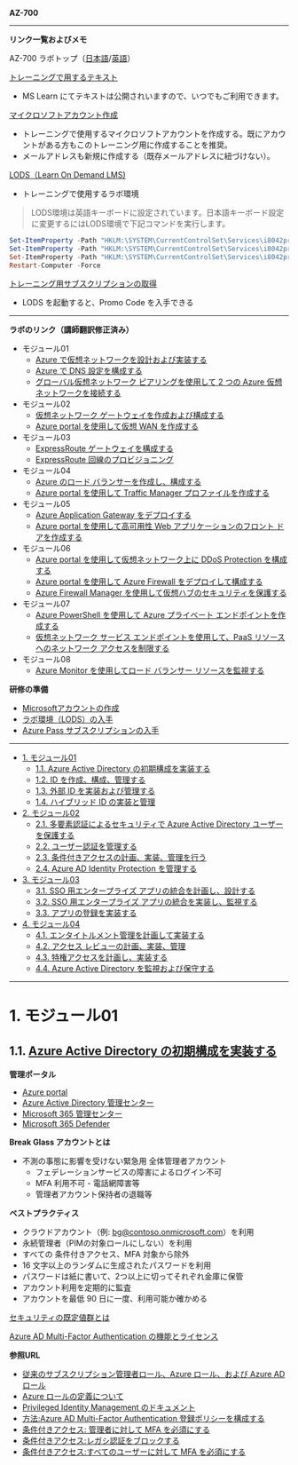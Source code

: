 **AZ-700**
***

**リンク一覧およびメモ**
 
AZ-700 ラボトップ（[日本語](https://github.com/MicrosoftLearning/AZ-700JA-Designing-and-Implementing-Microsoft-Azure-Networking-Solutions/tree/master/Instructions/Exercises)/[英語](https://github.com/MicrosoftLearning/AZ-700-Designing-and-Implementing-Microsoft-Azure-Networking-Solutions/tree/master/Instructions/Exercises)）

[トレーニングで用するテキスト](https://docs.microsoft.com/ja-jp/users/msftofficialcurriculum-4292/collections/kox0iz3xxxy80j?wt.mc_id=esi_m2l_content_wwl)

- MS Learn にてテキストは公開されいますので、いつでもご利用できます。

[マイクロソフトアカウント作成](https://account.microsoft.com/account/Account)

- トレーニングで使用するマイクロソフトアカウントを作成する。既にアカウントがある方もこのトレーニング用に作成することを推奨。
- メールアドレスも新規に作成する（既存メールアドレスに紐づけない）。

[LODS（Learn On Demand LMS)](https://esi.learnondemand.net/User/Login?ReturnUrl=%2F)

- トレーニングで使用するラボ環境

 > LODS環境は英語キーボードに設定されています。日本語キーボード設定に変更するにはLODS環境で下記コマンドを実行します。

```powershell
Set-ItemProperty -Path "HKLM:\SYSTEM\CurrentControlSet\Services\i8042prt\Parameters" -Name "LayerDriver JPN" -Value "kbd106.dll"
Set-ItemProperty -Path "HKLM:\SYSTEM\CurrentControlSet\Services\i8042prt\Parameters" -Name "OverrideKeyboardType" -Value 7
Set-ItemProperty -Path "HKLM:\SYSTEM\CurrentControlSet\Services\i8042prt\Parameters" -Name "OverrideKeyboardSubtype" -Value 2
Restart-Computer -Force
```

[トレーニング用サブスクリプションの取得](https://www.microsoftazurepass.com/)

- LODS を起動すると、Promo Code を入手できる

<!--
[ESI Security Courses 配布用](https://github.com/naonao71/note/blob/main/AZ-500/ESI%20Security%20Courses%20%E9%85%8D%E5%B8%83%E7%94%A8.pdf)

- Microsoft が提供しているコース内容概要マップ
-->
***

**ラボのリンク（講師翻訳修正済み）**

- モジュール01
  - [Azure で仮想ネットワークを設計および実装する](https://github.com/naonao71/AZ-700JA-Designing-and-Implementing-Microsoft-Azure-Networking-Solutions/blob/master/Instructions/Exercises/M01-Unit%204%20Design%20and%20implement%20a%20Virtual%20Network%20in%20Azure.md)
  - [Azure で DNS 設定を構成する](https://github.com/naonao71/AZ-700JA-Designing-and-Implementing-Microsoft-Azure-Networking-Solutions/blob/master/Instructions/Exercises/M01-Unit%206%20Configure%20DNS%20settings%20in%20Azure.md)
  - [グローバル仮想ネットワーク ピアリングを使用して 2 つの Azure 仮想ネットワークを接続する](https://github.com/naonao71/AZ-700JA-Designing-and-Implementing-Microsoft-Azure-Networking-Solutions/blob/master/Instructions/Exercises/M01-Unit%208%20Connect%20two%20Azure%20Virtual%20Networks%20using%20global%20virtual%20network%20peering.md)
- モジュール02
  - [仮想ネットワーク ゲートウェイを作成および構成する](https://github.com/naonao71/AZ-700JA-Designing-and-Implementing-Microsoft-Azure-Networking-Solutions/blob/master/Instructions/Exercises/M02-Unit%203%20Create%20and%20configure%20a%20virtual%20network%20gateway.md)
  - [Azure portal を使用して仮想 WAN を作成する](https://github.com/naonao71/AZ-700JA-Designing-and-Implementing-Microsoft-Azure-Networking-Solutions/blob/master/Instructions/Exercises/M02-Unit%207%20Create%20a%20Virtual%20WAN%20by%20using%20Azure%20Portal.md)
- モジュール03
  - [ExpressRoute ゲートウェイを構成する](https://github.com/naonao71/AZ-700JA-Designing-and-Implementing-Microsoft-Azure-Networking-Solutions/blob/master/Instructions/Exercises/M03-Unit%204%20Configure%20an%20ExpressRoute%20Gateway.md)
  - [ExpressRoute 回線のプロビジョニング](https://github.com/naonao71/AZ-700JA-Designing-and-Implementing-Microsoft-Azure-Networking-Solutions/blob/master/Instructions/Exercises/M03-Unit%205%20Provision%20an%20ExpressRoute%20circuit.md)
- モジュール04
  - [Azure のロード バランサーを作成し、構成する](https://github.com/naonao71/AZ-700JA-Designing-and-Implementing-Microsoft-Azure-Networking-Solutions/blob/master/Instructions/Exercises/M04-Unit%204%20Create%20and%20configure%20an%20Azure%20load%20balancer.md)
  - [Azure portal を使用して Traffic Manager プロファイルを作成する](https://github.com/naonao71/AZ-700JA-Designing-and-Implementing-Microsoft-Azure-Networking-Solutions/blob/master/Instructions/Exercises/M04-Unit%206%20Create%20a%20Traffic%20Manager%20profile%20using%20the%20Azure%20portal.md)
- モジュール05
  - [Azure Application Gateway をデプロイする](https://github.com/naonao71/AZ-700JA-Designing-and-Implementing-Microsoft-Azure-Networking-Solutions/blob/master/Instructions/Exercises/M05-Unit%204%20Deploy%20Azure%20application%20gateway.md)
  - [Azure portal を使用して高可用性 Web アプリケーションのフロント ドアを作成する](https://github.com/naonao71/AZ-700JA-Designing-and-Implementing-Microsoft-Azure-Networking-Solutions/blob/master/Instructions/Exercises/M05-Unit%206%20Create%20a%20front%20door%20for%20a%20highly%20available%20web%20application%20using%20the%20Azure%20portal.md)
- モジュール06
  - [Azure portal を使用して仮想ネットワーク上に DDoS Protection を構成する](https://github.com/naonao71/AZ-700JA-Designing-and-Implementing-Microsoft-Azure-Networking-Solutions/blob/master/Instructions/Exercises/M06-Unit%204%20Configure%20DDoS%20Protection%20on%20a%20virtual%20network%20using%20the%20Azure%20portal.md)
  - [Azure portal を使用して Azure Firewall をデプロイして構成する](https://github.com/naonao71/AZ-700JA-Designing-and-Implementing-Microsoft-Azure-Networking-Solutions/blob/master/Instructions/Exercises/M06-Unit%207%20Deploy%20and%20configure%20Azure%20Firewall%20using%20the%20Azure%20portal.md)
  - [Azure Firewall Manager を使用して仮想ハブのセキュリティを保護する](https://github.com/naonao71/AZ-700JA-Designing-and-Implementing-Microsoft-Azure-Networking-Solutions/blob/master/Instructions/Exercises/M06-Unit%209%20Secure%20your%20virtual%20hub%20using%20Azure%20Firewall%20Manager.md)
- モジュール07
  - [Azure PowerShell を使用して Azure プライベート エンドポイントを作成する](https://github.com/naonao71/AZ-700JA-Designing-and-Implementing-Microsoft-Azure-Networking-Solutions/blob/master/Instructions/Exercises/M07-Unit%203%20Create%20an%20Azure%20private%20endpoint%20using%20Azure%20PowerShell.md)
  - [仮想ネットワーク サービス エンドポイントを使用して、PaaS リソースへのネットワーク アクセスを制限する](https://github.com/naonao71/AZ-700JA-Designing-and-Implementing-Microsoft-Azure-Networking-Solutions/blob/master/Instructions/Exercises/M07-Unit%205%20Restrict%20network%20access%20to%20PaaS%20resources%20with%20virtual%20network%20service%20endpoints.md)
- モジュール08
  - [Azure Monitor を使用してロード バランサー リソースを監視する](https://github.com/naonao71/AZ-700JA-Designing-and-Implementing-Microsoft-Azure-Networking-Solutions/blob/master/Instructions/Exercises/M08-Unit%203%20Monitor%20a%20load%20balancer%20resource%20using%20Azure%20Monitor.md)



**研修の準備**

- [Microsoftアカウントの作成](https://github.com/naonao71/note/blob/main/prep/msa.md)
- [ラボ環境（LODS）の入手](https://github.com/naonao71/note/blob/main/prep/lods.md)
- [Azure Pass サブスクリプションの入手](https://www.microsoftazurepass.com/)

***

- [1. モジュール01](#1-モジュール01)
  - [1.1. Azure Active Directory の初期構成を実装する](#11-azure-active-directory-の初期構成を実装する)
  - [1.2. ID を作成、構成、管理する](#12-id-を作成構成管理する)
  - [1.3. 外部 ID を実装および管理する](#13-外部-id-を実装および管理する)
  - [1.4. ハイブリッド ID の実装と管理](#14-ハイブリッド-id-の実装と管理)
- [2. モジュール02](#2-モジュール02)
  - [2.1. 多要素認証によるセキュリティで Azure Active Directory ユーザーを保護する](#21-多要素認証によるセキュリティで-azure-active-directory-ユーザーを保護する)
  - [2.2. ユーザー認証を管理する](#22-ユーザー認証を管理する)
  - [2.3. 条件付きアクセスの計画、実装、管理を行う](#23-条件付きアクセスの計画実装管理を行う)
  - [2.4. Azure AD Identity Protection を管理する](#24-azure-ad-identity-protection-を管理する)
- [3. モジュール03](#3-モジュール03)
  - [3.1. SSO 用エンタープライズ アプリの統合を計画し、設計する](#31-sso-用エンタープライズ-アプリの統合を計画し設計する)
  - [3.2. SSO 用エンタープライズ アプリの統合を実装し、監視する](#32-sso-用エンタープライズ-アプリの統合を実装し監視する)
  - [3.3. アプリの登録を実装する](#33-アプリの登録を実装する)
- [4. モジュール04](#4-モジュール04)
  - [4.1. エンタイトルメント管理を計画して実装する](#41-エンタイトルメント管理を計画して実装する)
  - [4.2. アクセス レビューの計画、実装、管理](#42-アクセス-レビューの計画実装管理)
  - [4.3. 特権アクセスを計画し、実装する](#43-特権アクセスを計画し実装する)
  - [4.4. Azure Active Directory を監視および保守する](#44-azure-active-directory-を監視および保守する)

***

# 1. モジュール01
## 1.1. [Azure Active Directory の初期構成を実装する](https://docs.microsoft.com/ja-jp/learn/modules/implement-initial-configuration-of-azure-active-directory/?wt.mc_id=esi_m2l_content_wwl)


**管理ポータル**

- [Azure portal](https://portal.azure.com/)
- [Azure Active Directory 管理センター](https://aad.portal.azure.com/)
- [Microsoft 365 管理センター](https://admin.microsoft.com/)
- [Microsoft 365 Defender](https://security.microsoft.com/)

**Break Glass アカウントとは**
- 不測の事態に影響を受けない緊急用 全体管理者アカウント
  - フェデレーションサービスの障害によるログイン不可
  - MFA 利用不可 - 電話網障害等
  - 管理者アカウント保持者の退職等

**ベストプラクティス**
- クラウドアカウント（例: bg@contoso.onmicrosoft.com）を利用
- 永続管理者（PIMの対象ロールにしない）を利用
- すべての 条件付きアクセス、MFA 対象から除外
- 16 文字以上のランダムに生成されたパスワードを利用
- パスワードは紙に書いて、2つ以上に切ってそれぞれ金庫に保管
- アカウント利用を定期的に監査
- アカウントを最低 90 日に一度、利用可能か確かめる

[セキュリティの既定値群とは](https://docs.microsoft.com/ja-jp/azure/active-directory/fundamentals/concept-fundamentals-security-defaults)

[Azure AD Multi-Factor Authentication の機能とライセンス](https://docs.microsoft.com/ja-jp/azure/active-directory/authentication/concept-mfa-licensing)

**参照URL**
- [従来のサブスクリプション管理者ロール、Azure ロール、および Azure AD ロール](https://docs.microsoft.com/ja-jp/azure/role-based-access-control/rbac-and-directory-admin-roles)
- [Azure ロールの定義について](https://docs.microsoft.com/ja-jp/azure/role-based-access-control/role-definitions)
- [Privileged Identity Management のドキュメント](https://docs.microsoft.com/ja-jp/azure/active-directory/privileged-identity-management/)
- [方法:Azure AD Multi-Factor Authentication 登録ポリシーを構成する](https://docs.microsoft.com/ja-jp/azure/active-directory/identity-protection/howto-identity-protection-configure-mfa-policy)
- [条件付きアクセス: 管理者に対して MFA を必須にする](https://docs.microsoft.com/ja-jp/azure/active-directory/conditional-access/howto-conditional-access-policy-admin-mfa)
- [条件付きアクセス:レガシ認証をブロックする](https://docs.microsoft.com/ja-jp/azure/active-directory/conditional-access/howto-conditional-access-policy-block-legacy)
- [条件付きアクセス:すべてのユーザーに対して MFA を必須にする](https://docs.microsoft.com/ja-jp/azure/active-directory/conditional-access/howto-conditional-access-policy-all-users-mfa)

